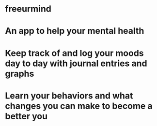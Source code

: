 # freeurmind
# An app to help your mental health
# Keep track of and log your moods day to day with journal entries and graphs
# Learn your behaviors and what changes you can make to become a better you
